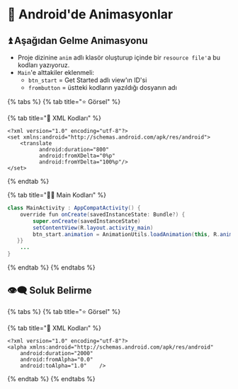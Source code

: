 # 🎪 Android'de Animasyonlar

## ⏫ Aşağıdan Gelme Animasyonu

* Proje dizinine `anim` adlı klasör oluşturup içinde bir `resource file'`a bu kodları yazıyoruz.
* `Main`'e alttakiler eklenmeli:
  * `btn_start` = Get Started adlı view'ın ID'si
  * `frombutton` = üstteki kodların yazıldığı dosyanın adı

{% tabs %}
{% tab title="⭐ Görsel" %}

{% tab title="📜 XML Kodları" %}
```markup
<?xml version="1.0" encoding="utf-8"?>
<set xmlns:android="http://schemas.android.com/apk/res/android">
    <translate
          android:duration="800"
          android:fromXDelta="0%p"
          android:fromYDelta="100%p"/>
</set>
```
{% endtab %}

{% tab title="👨‍💻 Main Kodları" %}
```java
class MainActivity : AppCompatActivity() {
    override fun onCreate(savedInstanceState: Bundle?) {
        super.onCreate(savedInstanceState)
        setContentView(R.layout.activity_main)
        btn_start.animation = AnimationUtils.loadAnimation(this, R.anim.frombuttom)
   }}
    ...
}
```
{% endtab %}
{% endtabs %}

## 👁‍🗨 Soluk Belirme

{% tabs %}
{% tab title="⭐ Görsel" %}

{% tab title="📜 XML Kodları" %}
```markup
<?xml version="1.0" encoding="utf-8"?>
<alpha xmlns:android="http://schemas.android.com/apk/res/android"
    android:duration="2000"
    android:fromAlpha="0.0"
    android:toAlpha="1.0"    />
```
{% endtab %}
{% endtabs %}

